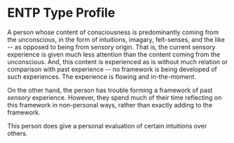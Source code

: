 # ENTP Type Profile

A person whose content of consciousness is predominantly 
coming from the unconscious, in the form of intuitions, imagary, felt-senses, and the like -- as opposed to being from sensory origin. 
That is, the current sensory experience is given much less attention than the content coming from the unconscious. And, this 
content is experienced as is without much relation or comparison with past experience -- no framework is being developed of such experiences. 
The experience is flowing and in-the-moment.

On the other hand, the person has trouble forming a framework of past *sensory* experience. However, they spend much of their time reflecting on
this framework in non-personal ways, rather than exactly adding to the framework.

This person does give a personal evaluation of certain intuitions over others.

